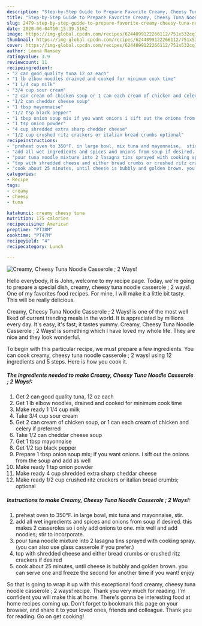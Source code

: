 ```yaml
---
description: "Step-by-Step Guide to Prepare Favorite Creamy, Cheesy Tuna Noodle Casserole ; 2 Ways!"
title: "Step-by-Step Guide to Prepare Favorite Creamy, Cheesy Tuna Noodle Casserole ; 2 Ways!"
slug: 2479-step-by-step-guide-to-prepare-favorite-creamy-cheesy-tuna-noodle-casserole-2-ways
date: 2020-06-04T10:15:39.516Z
image: https://img-global.cpcdn.com/recipes/6244099122266112/751x532cq70/creamy-cheesy-tuna-noodle-casserole-2-ways-recipe-main-photo.jpg
thumbnail: https://img-global.cpcdn.com/recipes/6244099122266112/751x532cq70/creamy-cheesy-tuna-noodle-casserole-2-ways-recipe-main-photo.jpg
cover: https://img-global.cpcdn.com/recipes/6244099122266112/751x532cq70/creamy-cheesy-tuna-noodle-casserole-2-ways-recipe-main-photo.jpg
author: Leona Ramsey
ratingvalue: 3.9
reviewcount: 11
recipeingredient:
- "2 can good quality tuna 12 oz each"
- "1 lb elbow noodles drained and cooked for minimum cook time"
- "1 1/4 cup milk"
- "3/4 cup sour cream"
- "2 can cream of chicken soup or 1 can each cream of chicken and celery if preferred"
- "1/2 can cheddar cheese soup"
- "1 tbsp mayonnaise"
- "1/2 tsp black pepper"
- "1 tbsp onion soup mix if you want onions i sift out the onions from the soup and add as well"
- "1 tsp onion powder"
- "4 cup shredded extra sharp cheddar cheese"
- "1/2 cup crushed ritz crackers or italian bread crumbs optional"
recipeinstructions:
- "preheat oven to 350°F. in large bowl, mix tuna and mayonnaise,  stir."
- "add all wet ingredients and spices and onions from soup if desired. this makes 2 casseroles so i only add onions to one. mix well and add noodles; stir to incorporate."
- "pour tuna noodle mixture into 2 lasagna tins sprayed with cooking spray. (you can also use glass casserole if you prefer.)"
- "top with shredded cheese and either bread crumbs or crushed ritz crackers if desired"
- "cook about 25 minutes, until cheese is bubbly and golden brown. you can serve one and freeze the second for another time if you want! enjoy"
categories:
- Recipe
tags:
- creamy
- cheesy
- tuna

katakunci: creamy cheesy tuna 
nutrition: 175 calories
recipecuisine: American
preptime: "PT38M"
cooktime: "PT47M"
recipeyield: "4"
recipecategory: Lunch

---
```



![Creamy, Cheesy Tuna Noodle Casserole ; 2 Ways!](https://img-global.cpcdn.com/recipes/6244099122266112/751x532cq70/creamy-cheesy-tuna-noodle-casserole-2-ways-recipe-main-photo.jpg)

Hello everybody, it is John, welcome to my recipe page. Today, we're going to prepare a special dish, creamy, cheesy tuna noodle casserole ; 2 ways!. One of my favorites food recipes. For mine, I will make it a little bit tasty. This will be really delicious.



Creamy, Cheesy Tuna Noodle Casserole ; 2 Ways! is one of the most well liked of current trending meals in the world. It is appreciated by millions every day. It's easy, it's fast, it tastes yummy. Creamy, Cheesy Tuna Noodle Casserole ; 2 Ways! is something which I have loved my whole life. They are nice and they look wonderful.


To begin with this particular recipe, we must prepare a few ingredients. You can cook creamy, cheesy tuna noodle casserole ; 2 ways! using 12 ingredients and 5 steps. Here is how you cook it.

<!--inarticleads1-->

##### The ingredients needed to make Creamy, Cheesy Tuna Noodle Casserole ; 2 Ways!:

1. Get 2 can good quality tuna, 12 oz each
1. Get 1 lb elbow noodles, drained and cooked for minimum cook time
1. Make ready 1 1/4 cup milk
1. Take 3/4 cup sour cream
1. Get 2 can cream of chicken soup, or 1 can each cream of chicken and celery if preferred
1. Take 1/2 can cheddar cheese soup
1. Get 1 tbsp mayonnaise
1. Get 1/2 tsp black pepper
1. Prepare 1 tbsp onion soup mix; if you want onions. i sift out the onions from the soup and add as well
1. Make ready 1 tsp onion powder
1. Make ready 4 cup shredded extra sharp cheddar cheese
1. Make ready 1/2 cup crushed ritz crackers or italian bread crumbs; optional




<!--inarticleads2-->

##### Instructions to make Creamy, Cheesy Tuna Noodle Casserole ; 2 Ways!:

1. preheat oven to 350°F. in large bowl, mix tuna and mayonnaise,  stir.
1. add all wet ingredients and spices and onions from soup if desired. this makes 2 casseroles so i only add onions to one. mix well and add noodles; stir to incorporate.
1. pour tuna noodle mixture into 2 lasagna tins sprayed with cooking spray. (you can also use glass casserole if you prefer.)
1. top with shredded cheese and either bread crumbs or crushed ritz crackers if desired
1. cook about 25 minutes, until cheese is bubbly and golden brown. you can serve one and freeze the second for another time if you want! enjoy




So that is going to wrap it up with this exceptional food creamy, cheesy tuna noodle casserole ; 2 ways! recipe. Thank you very much for reading. I'm confident you will make this at home. There's gonna be interesting food at home recipes coming up. Don't forget to bookmark this page on your browser, and share it to your loved ones, friends and colleague. Thank you for reading. Go on get cooking!
